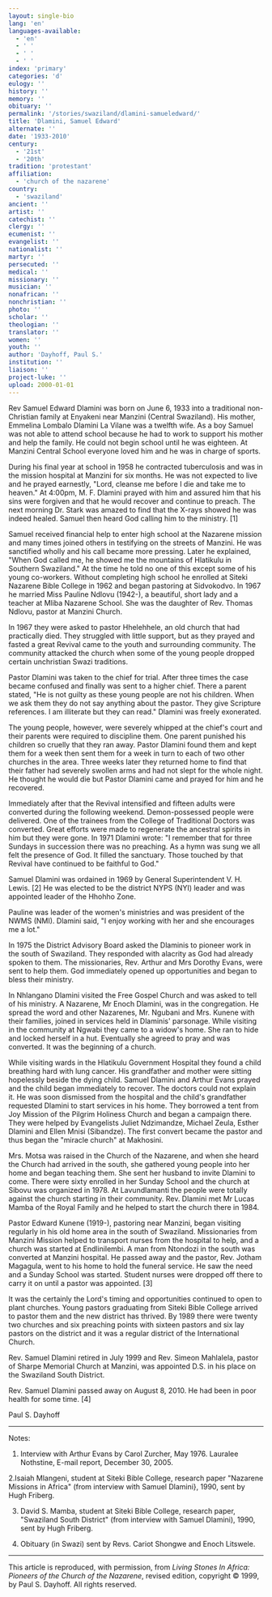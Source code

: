 ```yaml
---
layout: single-bio
lang: 'en'
languages-available:
  - 'en'
  - ' '
  - ' '
  - ' '
index: 'primary'
categories: 'd'
eulogy: ''
history: ''
memory: ''
obituary: ''
permalink: '/stories/swaziland/dlamini-samueledward/'
title: 'Dlamini, Samuel Edward'
alternate: ''
date: '1933-2010'
century:
  - '21st'
  - '20th'
tradition: 'protestant'
affiliation:
  - 'church of the nazarene'
country:
  - 'swaziland'
ancient: ''
artist: ''
catechist: ''
clergy: ''
ecumenist: ''
evangelist: ''
nationalist: ''
martyr: ''
persecuted: ''
medical: ''
missionary: ''
musician: ''
nonafrican: ''
nonchristian: ''
photo: ''
scholar: ''
theologian: ''
translator: ''
women: ''
youth: ''
author: 'Dayhoff, Paul S.'
institution: ''
liaison: ''
project-luke: ''
upload: 2000-01-01
---
```



Rev Samuel Edward Dlamini was born on June 6, 1933 into a traditional non-Christian family at Enyakeni near Manzini (Central Swaziland). His mother, Emmelina Lombalo Dlamini La Vilane was a twelfth wife. As a boy Samuel was not able to attend school because he had to work to support his mother and help the family. He could not begin school until he was eighteen. At Manzini Central School everyone loved him and he was in charge of sports.

During his final year at school in 1958 he contracted tuberculosis and was in the mission hospital at Manzini for six months.  He was not expected to live and he prayed earnestly, "Lord, cleanse me before I die and take me to heaven." At 4:00pm, M. F. Dlamini prayed with him and assured him that his sins were forgiven and that he would recover and continue to preach. The next morning Dr. Stark was amazed to find that the X-rays showed he was indeed healed. Samuel then heard God calling him to the ministry. [1]

Samuel received financial help to enter high school at the Nazarene mission and many times joined others in testifying on the streets of Manzini. He was sanctified wholly and his call became more pressing. Later he explained, "When God called me, he showed me the mountains of Hlatikulu in Southern Swaziland." At the time he told no one of this except some of his young co-workers. Without completing high school he enrolled at Siteki Nazarene Bible College in 1962 and began pastoring at Sidvokodvo. In 1967 he married Miss Pauline Ndlovu (1942-), a beautiful, short lady and a teacher at Mliba Nazarene School. She was the daughter of Rev. Thomas Ndlovu, pastor at Manzini Church.

In 1967 they were asked to pastor Hhelehhele, an old church that had practically died. They struggled with little support, but as they prayed and fasted a great Revival came to the youth and surrounding community. The community attacked the church when some of the young people dropped certain unchristian Swazi traditions.

Pastor Dlamini was taken to the chief for trial. After three times the case became confused and finally was sent to a higher chief.  There a parent stated, "He is not guilty as these young people are not his children. When we ask them they do not say anything about the pastor. They give Scripture references. I am illiterate but they can read." Dlamini was freely exonerated.

The young people, however, were severely whipped at the chief's court and their parents were required to discipline them. One parent punished his children so cruelly that they ran away. Pastor Dlamini found them and kept them for a week then sent them for a week in turn to each of two other churches in the area. Three weeks later they returned home to find that their father had severely swollen arms and had not slept for the whole night. He thought he would die but Pastor Dlamini came and prayed for him and he recovered.

Immediately after that the Revival intensified and fifteen adults were converted during the following weekend.  Demon-possessed people were delivered. One of the trainees from the College of Traditional Doctors was converted. Great efforts were made to regenerate the ancestral spirits in him but they were gone. In 1971 Dlamini wrote: "I remember that for three Sundays in succession there was no preaching. As a hymn was sung we all felt the presence of God. It filled the sanctuary. Those touched by that Revival have continued to be faithful to God."

Samuel Dlamini was ordained in 1969 by General Superintendent V. H. Lewis. [2] He was elected to be the district NYPS (NYI) leader and was appointed leader of the Hhohho Zone.

Pauline was leader of the women's ministries and was president of the NWMS (NMI). Dlamini said, "I enjoy working with her and she encourages me a lot."

In 1975 the District Advisory Board asked the Dlaminis to pioneer work in the south of Swaziland. They responded with alacrity as God had already spoken to them. The missionaries, Rev. Arthur and Mrs Dorothy Evans, were sent to help them. God immediately opened up opportunities and began to bless their ministry.

In Nhlangano Dlamini visited the Free Gospel Church and was asked to tell of his ministry. A Nazarene, Mr Enoch Dlamini, was in the congregation. He spread the word and other Nazarenes, Mr. Ngubani and Mrs. Kunene with their families, joined in services held in Dlaminis' parsonage. While visiting in the community at Ngwabi they came to a widow's home. She ran to hide and locked herself in a hut. Eventually she agreed to pray and was converted. It was the beginning of a church.

While visiting wards in the Hlatikulu Government Hospital they found a child breathing hard with lung cancer. His grandfather and mother were sitting hopelessly beside the dying child. Samuel Dlamini and Arthur Evans prayed and the child began immediately to recover. The doctors could not explain it. He was soon dismissed from the hospital and the child's grandfather requested Dlamini to start services in his home. They borrowed a tent from Joy Mission of the Pilgrim Holiness Church and began a campaign there. They were helped by Evangelists Juliet Ndzimandze, Michael Zeula, Esther Dlamini and Ellen Mnisi (Sibandze). The first convert became the pastor and thus began the "miracle church" at Makhosini.

Mrs. Motsa was raised in the Church of the Nazarene, and when she heard the Church had arrived in the south, she gathered young people into her home and began teaching them. She sent her husband to invite Dlamini to come. There were sixty enrolled in her Sunday School and the church at Sibovu was organized in 1978. At Lavundlamanti the people were totally against the church starting in their community. Rev. Dlamini met Mr Lucas Mamba of the Royal Family and he helped to start the church there in 1984.

Pastor Edward Kunene (1919-), pastoring near Manzini, began visiting regularly in his old home area in the south of Swaziland.  Missionaries from Manzini Mission helped to transport nurses from the hospital to help, and a church was started at Endlinilembi.  A man from Ntondozi in the south was converted at Manzini hospital. He passed away and the pastor, Rev. Jotham Magagula, went to his home to hold the funeral service. He saw the need and a Sunday School was started. Student nurses were dropped off there to carry it on until a pastor was appointed. [3]

It was the certainly the Lord's timing and opportunities continued to open to plant churches. Young pastors graduating from Siteki Bible College arrived to pastor them and the new district has thrived. By 1989 there were twenty two churches and six preaching points with sixteen pastors and six lay pastors on the district and it  was a regular district of the International Church.

Rev. Samuel Dlamini retired in July 1999 and Rev. Simeon Mahlalela, pastor of Sharpe Memorial Church at Manzini, was appointed D.S. in his place on the Swaziland South District.

Rev. Samuel Dlamini passed away on August 8, 2010. He had been in poor health for some time. [4]

Paul S. Dayhoff

---

Notes:

1. Interview with Arthur Evans by Carol Zurcher, May 1976. Lauralee Nothstine, E-mail report, December 30, 2005.

2.Isaiah Mlangeni, student at Siteki Bible College, research paper "Nazarene Missions in Africa" (from interview with Samuel Dlamini}, 1990, sent by Hugh Friberg.

3. David S. Mamba, student at Siteki Bible College, research paper, "Swaziland South District" (from interview with Samuel Dlamini), 1990, sent by Hugh Friberg.

4. Obituary (in Swazi) sent by Revs. Cariot Shongwe and Enoch Litswele.

---

This article is reproduced, with permission, from *Living Stones In Africa: Pioneers of the Church of the Nazarene*, revised edition, copyright &copy; 1999, by Paul S. Dayhoff. All rights reserved.